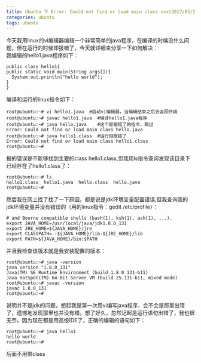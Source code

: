 ```yaml
---
title: Ubuntu 下 Error: Could not find or load main class xxx(2017/05/27)
categories: ubuntu
tags: ubuntu
---
```

今天我用linux的vi编辑器编辑一个非常简单的java程序，在编译的时候没什么问题，但在运行的时候却报错了，今天就详细来分享一下如何解决：  
我编辑的hello1.java程序如下：

    
    
    public class hello1{
    public static void main(String args[]){
      System.out.println("hello world");
    }
    }
    

编译和运行的linux指令如下：

    
    
    root@ubuntu:~# vi hello1.java  #启动vi编辑器，当编辑结束之后会返回终端
    root@ubuntu:~# javac hello1.java  #编译hello1.java程序
    root@ubuntu:~# java hello.java    #这个是输错了的指令，跳过
    Error: Could not find or load main class hello.java
    root@ubuntu:~# java hello1.class  #运行但报错了
    Error: Could not find or load main class hello1.class
    root@ubuntu:~# 
    

报的错误是不能够找到主要的class hello1.class,但我用ls指令查询发现该目录下已经存在了hello1.class了：

    
    
    root@ubuntu:~# ls
    hello1.class  hello1.java  hello.class  hello.java
    root@ubuntu:~# 
    

然后我在网上找了找了一下原因，都是说是jdk环境变量配置错误,但我查询我的jdk环境变量并没有错误的（用的linux指令：gedit
/etc/profile）：

    
    
    # and Bourne compatible shells (bash(1), ksh(1), ash(1), ...).
    export JAVA_HOME=/usr/local/java/jdk1.8.0_131
    export JRE_HOME=${JAVA_HOME}/jre    
    export CLASSPATH=.:${JAVA_HOME}/lib:${JRE_HOME}/lib    
    export PATH=${JAVA_HOME}/bin:$PATH

并且我检查该版本就是我安装配置的版本：

    
    
    root@ubuntu:~# java -version
    java version "1.8.0_131"
    Java(TM) SE Runtime Environment (build 1.8.0_131-b11)
    Java HotSpot(TM) 64-Bit Server VM (build 25.131-b11, mixed mode)
    root@ubuntu:~# javac -version
    javac 1.8.0_131
    root@ubuntu:~# 
    

说明并不是jdk的问题，想起我是第一次用vi编写java程序，会不会是那里出错了，遗憾地发现那里也并没有错。想了好久，忽然记起是运行语句出错了，我也很无奈。因为现在都是用高级IDE了，正确的编辑的语句如下：

    
    
    root@ubuntu:~# java hello1
    hello world
    root@ubuntu:~# 

后面不用带class

